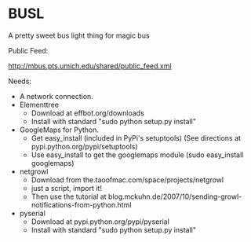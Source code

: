 BUSL
====

A pretty sweet bus light thing for magic bus

Public Feed:

http://mbus.pts.umich.edu/shared/public_feed.xml

Needs:

* A network connection.
* Elementtree
   - Download at effbot.org/downloads
   - Install with standard "sudo python setup.py install"
* GoogleMaps for Python.
   - Get easy_install (included in PyPi's setuptools)
	  (See directions at pypi.python.org/pypi/setuptools)
	- Use easy_install to get the googlemaps module
	  (sudo easy_install googlemaps)
* netgrowl
   - Download from the.taoofmac.com/space/projects/netgrowl
   - just a script, import it!
   - Then use the tutorial at blog.mckuhn.de/2007/10/sending-growl-notifications-from-python.html
* pyserial
   - Download at pypi.python.org/pypi/pyserial
   - Install with standard "sudo python setup.py install"
